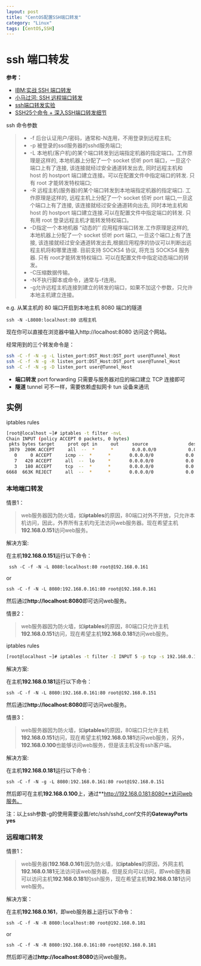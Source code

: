 ```yaml
---
layout: post
title: "CentOS配置SSH端口转发"
category: "Linux"
tags: [CentOS,SSH]
---
```


# ssh 端口转发

**参考：**
* [IBM:实战 SSH 端口转发](https://www.ibm.com/developerworks/cn/linux/l-cn-sshforward/)
* [小马过河: SSH 远程端口转发](http://lvii.github.io/system/2013/10/08/ssh-remote-port-forwarding/)
* [ssh端口转发实验](https://gist.github.com/suziewong/4420286)
* [SSH25个命令 + 深入SSH端口转发细节](http://blog.csdn.net/moubenmao_jun/article/details/10392061)

ssh 命令参数

> - -f 后台认证用户/密码，通常和-N连用，不用登录到远程主机;
> - -p 被登录的ssd服务器的sshd服务端口;
> - -L 本地机(客户机)的某个端口转发到远端指定机器的指定端口。工作原理是这样的, 本地机器上分配了一个 socket 侦听 port 端口，一旦这个端口上有了连接, 该连接就经过安全通道转发出去, 同时远程主机和 host 的 hostport 端口建立连接。可以在配置文件中指定端口的转发. 只有 root 才能转发特权端口;
> - -R 远程主机(服务器)的某个端口转发到本地端指定机器的指定端口. 工作原理是这样的, 远程主机上分配了一个 socket 侦听 port 端口,一旦这个端口上有了连接, 该连接就经过安全通道转向出去, 同时本地主机和 host 的 hostport 端口建立连接.可以在配置文件中指定端口的转发. 只有用 root 登录远程主机才能转发特权端口。
> - -D指定一个本地机器 “动态的'’ 应用程序端口转发.工作原理是这样的, 本地机器上分配了一个 socket 侦听 port 端口, 一旦这个端口上有了连接, 该连接就经过安全通道转发出去,根据应用程序的协议可以判断出远程主机将和哪里连接. 目前支持 SOCKS4 协议, 将充当 SOCKS4 服务器. 只有 root才能转发特权端口. 可以在配置文件中指定动态端口的转发。
> - -C压缩数据传输。
> - -N不执行脚本或命令，通常与-f连用。
> - -g允许远程主机连接到建立的转发的端口，如果不加这个参数，只允许本地主机建立连接。

e.g. 从某主机的 80 端口开启到本地主机 8080 端口的隧道

	ssh -N -L8080:localhost:80 远程主机
	
现在你可以直接在浏览器中输入http://localhost:8080 访问这个网站。

经常用到的三个转发命令是：

```bash
ssh -C -f -N -g -L listen_port:DST_Host:DST_port user@Tunnel_Host
ssh -C -f -N -g -R listen_port:DST_Host:DST_port user@Tunnel_Host
ssh -C -f -N -g -D listen_port user@Tunnel_Host
```

* **端口转发** port forwarding 只需要与服务器对应的端口建立 TCP 连接即可
* **隧道** tunnel 可不一样，需要依赖虚拟网卡 tun 设备来通讯

## 实例

iptables rules

```bash
[root@localhost ~]# iptables -t filter -nvL
Chain INPUT (policy ACCEPT 0 packets, 0 bytes)
 pkts bytes target     prot opt in     out     source               destination         
 3079  200K ACCEPT     all  --  *      *       0.0.0.0/0            0.0.0.0/0           state RELATED,ESTABLISHED 
   0     0 ACCEPT     icmp --  *      *       0.0.0.0/0            0.0.0.0/0           
   7   420 ACCEPT     all  --  lo     *       0.0.0.0/0            0.0.0.0/0           
   3   180 ACCEPT     tcp  --  *      *       0.0.0.0/0            0.0.0.0/0           state NEW tcp dpt:22 
6668  663K REJECT     all  --  *      *       0.0.0.0/0            0.0.0.0/0           reject-with icmp-host-prohibited
```

### 本地端口转发

情景1：

 > web服务器因为防火墙，如**iptables**的原因，80端口对外不开放，只允许本机访问，因此，外界所有主机均无法访问web服务器。现在希望主机**192.168.0.151**访问web服务。


 
解决方案:

在主机**192.168.0.151**运行以下命令：
	 
	 ssh -C -f -N -L 8080:localhost:80 root@192.168.0.161

or

	ssh -C -f -N -L 8080:192.168.0.161:80 root@192.168.0.161

然后通过**http://localhost:8080**即可访问web服务。

情景2：

 > web服务器因为防火墙，如**iptables**的原因，80端口只允许主机**192.168.0.151**访问，现在希望主机**192.168.0.181**访问web服务。

iptables rules

```bash
[root@localhost ~]# iptables -t filter -I INPUT 5 -p tcp -s 192.168.0.151 --dport 80 -m state --state NEW -j ACCEPT
```

解决方案:

在主机**192.168.0.181**运行以下命令：

	ssh -C -f -N -L 8080:192.168.0.161:80 root@192.168.0.151

然后通过**http://localhost:8080**即可访问web服务。

情景3：

 > web服务器因为防火墙，如**iptables**的原因，80端口只允许主机**192.168.0.151**访问，现在希望主机**192.168.0.181**访问web服务，另外，**192.168.0.100**也能够访问web服务，但是该主机没有ssh客户端。

解决方案:

在主机**192.168.0.181**运行以下命令：

	ssh -C -f -N -g -L 8080:192.168.0.161:80 root@192.168.0.151

然后即可在主机**192.168.0.100**上，通过**http://192.168.0.181:8080**访问web服务。

注：以上ssh参数-g的使用需要设置/etc/ssh/sshd_conf文件的**GatewayPorts yes**


###  远程端口转发

情景1：

> web服务器(**192.168.0.161**)因为防火墙，如**iptables**的原因，外网主机**192.168.0.181**无法访问该web服务器，但是反向可以访问，即web服务器可以访问主机**192.168.0.181**的ssh服务，现在希望主机**192.168.0.181**访问web服务。

解决方案：

在主机**192.168.0.161**，即web服务器上运行以下命令：

	ssh -C -f -N -R 8080:localhost:80 root@192.168.0.181

or

	ssh -C -f -N -R 8080:192.168.0.161:80 root@192.168.0.181

然后即可通过**http://localhost:8080**访问web服务。

